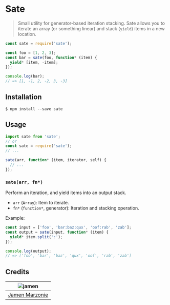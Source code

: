 # Sate
> Small utility for generator-based iteration stacking.
Sate allows you to iterate an array (or something linear) and stack (`yield`) items in a new location.
```javascript
const sate = require('sate');

const foo = [1, 2, 3];
const bar = sate(foo, function* (item) {
  yield* [item, -item];
});

console.log(bar);
// => [1, -1, 2, -2, 3, -3]
```

## Installation
```shell
$ npm install --save sate
```

## Usage
```javascript
import sate from 'sate';
// or
const sate = require('sate');
// ...

sate(arr, function* (item, iterator, self) {
  // ...
});
```

### `sate(arr, fn*)`
Perform an iteration, and yield items into an output stack.
 - `arr` (`Array`): Item to iterate.
 - `fn*` (`function*`, generator): Iteration and stacking operation.

Example:
```javascript
const input = ['foo', 'bar:baz:qux', 'oof:rab', 'zab'];
const output = sate(input, function* (item) {
  yield* item.split(':');
});

console.log(output);
// => ['foo', 'bar', 'baz', 'qux', 'oof', 'rab', 'zab']
```

## Credits
| ![jamen][avatar] |
|:---:|
| [Jamen Marzonie][github] |

  [avatar]: https://avatars.githubusercontent.com/u/6251703?v=3&s=125
  [github]: https://github.com/jamen
